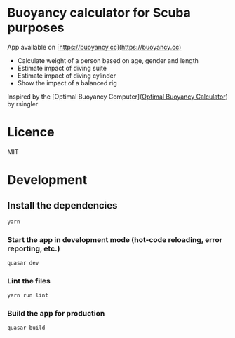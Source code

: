 # Buoyancy calculator for Scuba purposes

App available on
[https://buoyancy.cc](https://buoyancy.cc)

- Calculate weight of a person based on age, gender and length
- Estimate impact of diving suite
- Estimate impact of diving cylinder
- Show the impact of a balanced rig

Inspired by the [Optimal Buoyancy Computer]([Optimal Buoyancy Calculator](https://scubaboard.com/community/threads/optimal-buoyancy-computer.576321/)) by rsingler 

# Licence
MIT

# Development
## Install the dependencies
```bash
yarn
```

### Start the app in development mode (hot-code reloading, error reporting, etc.)
```bash
quasar dev
```

### Lint the files
```bash
yarn run lint
```

### Build the app for production
```bash
quasar build
```
